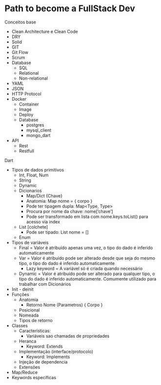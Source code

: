 # Path to become a FullStack Dev

Conceitos base

- Clean Architecture e Clean Code
- DRY
- Solid
- GIT
- Git Flow
- Scrum
- Database
  - SQL
  - Relational
  - Non-relational
- YAML
- JSON
- HTTP Protocol
- Docker
  - Container
  - Image
  - Deploy
  - Database
    - postgres
    - mysql_client
    - mongo_dart
- API
  - Rest
  - Restfull

Dart

- Tipos de dados primitivos
  - Int, Float, Num
  - String
  - Dynamic
  - Dicionarios
    - Map/Dict {Chave}
    - Anatomia: Map nome = { corpo }
    - Pode ter tipagem dupla: Map<Type, Type>
    - Procura por nome da chave: nome[’chave’]
    - Pode ser transformado em lista com nome.keys.toList() para acesso via index
  - List [colchete]
    - Pode ser tipado: List<Type> nome = []
  - Enum
- Tipos de variáveis
  - Final = Valor é atribuído apenas uma vez, o tipo do dado é inferido automaticamente
  - Var = Valor é atribuído pode ser alterado desde que seja do mesmo tipo, o tipo do dado é inferido automaticamente
    - Lazy keyword = A variável só é criada quando necessário
  - Dynamic = Valor é atribuído pode ser alterado para qualquer tipo, o tipo do dado é inferido automaticamente. Comumente utilizado para trabalhar com Dicionários
- Init - deinit
- Funções
  - Anatomia
    - Retorno Nome (Parametros) { Corpo }
  - Posicional
  - Nomeada
  - Tipos de retorno
- Classes
  - Características:
    - Variáveis sao chamadas de propriedades
  - Heranca
    - Keyword: Extends
  - Implementação (interface/protocolo)
    - Keyword: Implements
  - Injeção de dependencia
  - Extensões
- Map/Reduce
- Keywords específicas
